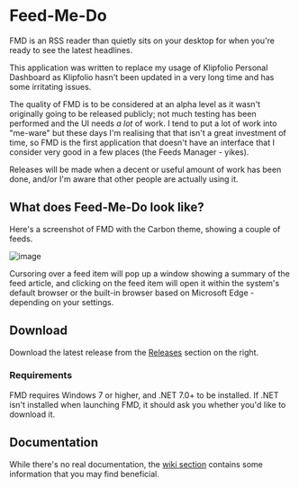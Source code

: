 # Feed-Me-Do
FMD is an RSS reader than quietly sits on your desktop for when you're ready to see the latest headlines.

This application was written to replace my usage of Klipfolio Personal Dashboard as Klipfolio hasn't been updated in a very long time and has some irritating issues.

The quality of FMD is to be considered at an alpha level as it wasn't originally going to be released publicly; not much testing has been performed and the UI needs *a lot* of work. I tend to put a lot of work into "me-ware" but these days I'm realising that that isn't a great investment of time, so FMD is the first application that doesn't have an interface that I consider very good in a few places (the Feeds Manager - yikes).

Releases will be made when a decent or useful amount of work has been done, and/or I'm aware that other people are actually using it.

## What does Feed-Me-Do look like?
Here's a screenshot of FMD with the Carbon theme, showing a couple of feeds.

![image](https://github.com/BootBlock/Feed-Me-Do/assets/18527642/9e23763e-df6a-43da-979a-889110ce33b0)

Cursoring over a feed item will pop up a window showing a summary of the feed article, and clicking on the feed item will open it within the system's default browser or the built-in browser based on Microsoft Edge - depending on your settings.

## Download
Download the latest release from the [Releases](https://github.com/BootBlock/Feed-Me-Do/releases) section on the right.

### Requirements
FMD requires Windows 7 or higher, and .NET 7.0+ to be installed. If .NET isn't installed when launching FMD, it should ask you whether you'd like to download it.

## Documentation
While there's no real documentation, the [wiki section](https://github.com/BootBlock/Feed-Me-Do/wiki) contains some information that you may find beneficial.

